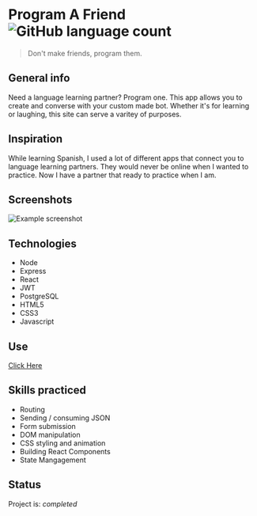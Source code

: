 # Program A Friend ![GitHub language count](https://img.shields.io/github/languages/count/nathanielazevedo/paf-back)
> Don't make friends, program them.


## General info
Need a language learning partner? Program one. This app allows you to create and converse with your custom made bot. Whether it's for learning or laughing, this site can serve a varitey of purposes.

## Inspiration
While learning Spanish, I used a lot of different apps that connect you to language learning partners. They would never be online when I wanted to practice. Now I have a partner that ready to practice when I am. 

## Screenshots
![Example screenshot](./source/assets/cover.png)

## Technologies
* Node
* Express 
* React
* JWT
* PostgreSQL
* HTML5
* CSS3
* Javascript

## Use
[Click Here](http://cute-parent.surge.sh/)


## Skills practiced
* Routing
* Sending / consuming JSON
* Form submission
* DOM manipulation
* CSS styling and animation
* Building React Components
* State Mangagement


## Status
Project is: _completed_